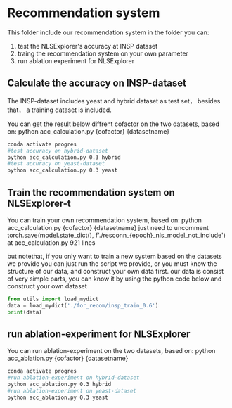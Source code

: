 #  Recommendation system
This folder include our recommendation system
in the folder you can:
1. test the NLSExplorer's accuracy at INSP dataset
2. traing the recommendation system on your own parameter
3. run  ablation experiment for NLSExplorer

## Calculate the accuracy on INSP-dataset

The INSP-dataset includes yeast and hybrid dataset as test set， besides that， a
training dataset is included.


You can get the result below diffrent cofactor on the two datasets, based on: 
python acc_calculation.py {cofactor} {datasetname}

```bash
conda activate progres
#test accuracy on hybrid-dataset
python acc_calculation.py 0.3 hybrid
#test accuracy on yeast-dataset
python acc_calculation.py 0.3 yeast
```

## Train the recommendation system on NLSExplorer-t

You can train your own recommendation system, based on: 
python acc_calculation.py {cofactor} {datasetname}
just need to uncomment      
torch.save(model.state_dict(), f'./resconn_{epoch}_nls_model_not_include') 
at acc_calculation.py  921 lines

but notethat, if you only want to train a new system based on the datasets we provide you can just run
the script we provide, or you must know the structure of our data, and construct your own data first. our
data is consist of very simple parts, you can know it by using the python code below and construct your own
dataset
```python
from utils import load_mydict
data = load_mydict('./for_recom/insp_train_0.6')
print(data)
```

## run  ablation-experiment for NLSExplorer



You can run ablation-experiment on the two datasets, based on: 
python acc_ablation.py {cofactor} {datasetname}

```bash
conda activate progres
#run ablation-experiment on hybrid-dataset
python acc_ablation.py 0.3 hybrid
#run ablation-experiment on yeast-dataset
python acc_ablation.py 0.3 yeast
```



